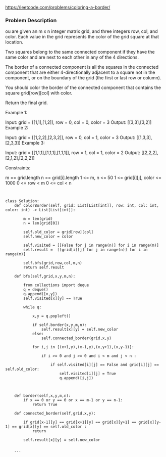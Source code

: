 https://leetcode.com/problems/coloring-a-border/


### Problem Description


ou are given an m x n integer matrix grid, and three integers row, col, and color. Each value in the grid represents the color of the grid square at that location.

Two squares belong to the same connected component if they have the same color and are next to each other in any of the 4 directions.

The border of a connected component is all the squares in the connected component that are either 4-directionally adjacent to a square not in the component, or on the boundary of the grid (the first or last row or column).

You should color the border of the connected component that contains the square grid[row][col] with color.

Return the final grid.

 

Example 1:

Input: grid = [[1,1],[1,2]], row = 0, col = 0, color = 3
Output: [[3,3],[3,2]]
Example 2:

Input: grid = [[1,2,2],[2,3,2]], row = 0, col = 1, color = 3
Output: [[1,3,3],[2,3,3]]
Example 3:

Input: grid = [[1,1,1],[1,1,1],[1,1,1]], row = 1, col = 1, color = 2
Output: [[2,2,2],[2,1,2],[2,2,2]]
 

Constraints:

m == grid.length
n == grid[i].length
1 <= m, n <= 50
1 <= grid[i][j], color <= 1000
0 <= row < m
0 <= col < n


```


class Solution:
    def colorBorder(self, grid: List[List[int]], row: int, col: int, color: int) -> List[List[int]]:
    
        m = len(grid)
        n = len(grid[0])
        
        self.old_color = grid[row][col]
        self.new_color = color
        
        self.visited = [[False for j in range(n)] for i in range(m)]
        self.result =  [[grid[i][j] for j in range(n)] for i in range(m)]
        
        self.bfs(grid,row,col,m,n)
        return self.result
        
    def bfs(self,grid,x,y,m,n):
        
        from collections import deque
        q = deque()
        q.append([x,y])
        self.visited[x][y] == True
        
        while q:
            
            x,y = q.popleft()
            
            if self.border(x,y,m,n):
                self.result[x][y] = self.new_color
            else:
                self.connected_border(grid,x,y)
                
            for i,j in [(x+1,y),(x-1,y),(x,y+1),(x,y-1)]:
                
                if i >= 0 and j >= 0 and i < m and j < n :
                    
                    if self.visited[i][j] == False and grid[i][j] == self.old_color:
                        self.visited[i][j] = True
                        q.append([i,j])
                        
            
    
    def border(self,x,y,m,n):
        if x == 0 or y == 0 or x == m-1 or y == n-1:
            return True
    
    def connected_border(self,grid,x,y):

        if grid[x-1][y] == grid[x+1][y] == grid[x][y+1] == grid[x][y-1] == grid[x][y] == self.old_color :
            return
        
        self.result[x][y] = self.new_color
        
        
    ```
